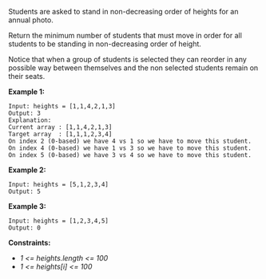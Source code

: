 Students are asked to stand in non-decreasing order of heights for an annual photo.

Return the minimum number of students that must move in order for all students to be standing in non-decreasing order of height.

Notice that when a group of students is selected they can reorder in any possible way between themselves and the non selected students remain on their seats.

**Example 1:**
```
Input: heights = [1,1,4,2,1,3]
Output: 3
Explanation: 
Current array : [1,1,4,2,1,3]
Target array  : [1,1,1,2,3,4]
On index 2 (0-based) we have 4 vs 1 so we have to move this student.
On index 4 (0-based) we have 1 vs 3 so we have to move this student.
On index 5 (0-based) we have 3 vs 4 so we have to move this student.
```

**Example 2:**
```
Input: heights = [5,1,2,3,4]
Output: 5
```

**Example 3:**
```
Input: heights = [1,2,3,4,5]
Output: 0
```

**Constraints:**

* *1 <= heights.length <= 100*
* *1 <= heights[i] <= 100*